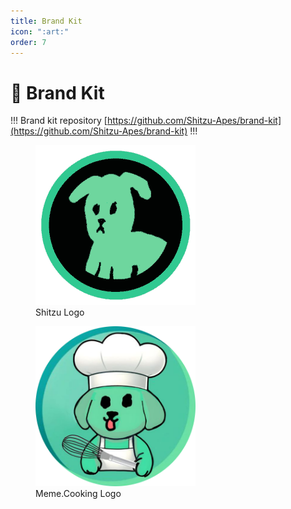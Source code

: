 ```yaml
---
title: Brand Kit
icon: ":art:"
order: 7
---
```


# 🎨 Brand Kit

!!! Brand kit repository
[https://github.com/Shitzu-Apes/brand-kit](https://github.com/Shitzu-Apes/brand-kit)
!!!

<figure class="content-center"><img src="https://raw.githubusercontent.com/Shitzu-Apes/brand-kit/main/logo/shitzu.webp" alt="Shitzu Logo"><figcaption class="caption">Shitzu Logo</figcaption></figure>

<figure class="content-center"><img style="max-width: 256px" src="https://raw.githubusercontent.com/Shitzu-Apes/brand-kit/main/logo/meme-cooking.webp" alt="Shitzu Logo"><figcaption class="caption">Meme.Cooking Logo</figcaption></figure>
